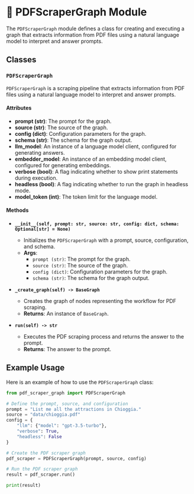 # 🐙 PDFScraperGraph Module

The `PDFScraperGraph` module defines a class for creating and executing a graph that extracts information from PDF files using a natural language model to interpret and answer prompts.

## Classes

### `PDFScraperGraph`

`PDFScraperGraph` is a scraping pipeline that extracts information from PDF files using a natural language model to interpret and answer prompts.

#### Attributes

- **prompt (str)**: The prompt for the graph.
- **source (str)**: The source of the graph.
- **config (dict)**: Configuration parameters for the graph.
- **schema (str)**: The schema for the graph output.
- **llm_model**: An instance of a language model client, configured for generating answers.
- **embedder_model**: An instance of an embedding model client, configured for generating embeddings.
- **verbose (bool)**: A flag indicating whether to show print statements during execution.
- **headless (bool)**: A flag indicating whether to run the graph in headless mode.
- **model_token (int)**: The token limit for the language model.

#### Methods

- **`__init__(self, prompt: str, source: str, config: dict, schema: Optional[str] = None)`**
  - Initializes the `PDFScraperGraph` with a prompt, source, configuration, and schema.
  - **Args**:
    - `prompt (str)`: The prompt for the graph.
    - `source (str)`: The source of the graph.
    - `config (dict)`: Configuration parameters for the graph.
    - `schema (str)`: The schema for the graph output.

- **`_create_graph(self) -> BaseGraph`**
  - Creates the graph of nodes representing the workflow for PDF scraping.
  - **Returns**: An instance of `BaseGraph`.

- **`run(self) -> str`**
  - Executes the PDF scraping process and returns the answer to the prompt.
  - **Returns**: The answer to the prompt.

## Example Usage

Here is an example of how to use the `PDFScraperGraph` class:

```python
from pdf_scraper_graph import PDFScraperGraph

# Define the prompt, source, and configuration
prompt = "List me all the attractions in Chioggia."
source = "data/chioggia.pdf"
config = {
    "llm": {"model": "gpt-3.5-turbo"},
    "verbose": True,
    "headless": False
}

# Create the PDF scraper graph
pdf_scraper = PDFScraperGraph(prompt, source, config)

# Run the PDF scraper graph
result = pdf_scraper.run()

print(result)
